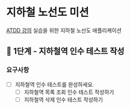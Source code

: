 # 지하철 노선도 미션
[ATDD 강의](https://edu.nextstep.camp/c/R89PYi5H) 실습을 위한 지하철 노선도 애플리케이션

## 🚀 1단계 - 지하철역 인수 테스트 작성
### 요구사항
- [ ] 지하철역 인수 테스트를 완성하세요.
  - [ ] 지하철역 목록 조회 인수 테스트 작성하기
  - [ ] 지하철역 삭제 인수 테스트 작성하기